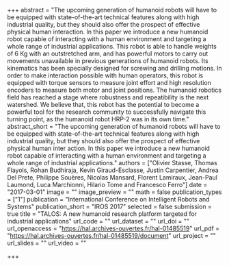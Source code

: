 +++
abstract = "The upcoming generation of humanoid robots will have to be equipped with state-of-the-art technical features along with high industrial quality, but they should also offer the prospect of effective physical human interaction. In this paper we introduce a new humanoid robot capable of interacting with a human environment and targeting a whole range of industrial applications. This robot is able to handle weights of 6 Kg with an outstretched arm, and has powerful motors to carry out movements unavailable in previous generations of humanoid robots. Its kinematics has been specially designed for screwing and drilling motions. In order to make interaction possible with human operators, this robot is equipped with torque sensors to measure joint effort and high resolution encoders to measure both motor and joint positions. The humanoid robotics field has reached a stage where robustness and repeatibility is the next watershed. We believe that, this robot has the potential to become a powerful tool for the research community to successfully navigate this turning point, as the humanoid robot HRP-2 was in its own time."
abstract_short = "The upcoming generation of humanoid robots will have to be equipped with state-of-the-art technical features along with high industrial quality, but they should also offer the prospect of effective physical human inter action. In this paper we introduce a new humanoid robot capable of interacting with a human environment and targeting a whole range of industrial applications."
authors = ["Olivier Stasse, Thomas Flayols, Rohan Budhiraja, Kevin Giraud-Esclasse, Justin Carpentier, Andrea Del Prete, Philippe Souères, Nicolas Mansard, Florent Lamiraux, Jean-Paul Laumond, Luca Marchionni, Hilario Tome and Francesco Ferro"]
date = "2017-03-01"
image = ""
image_preview = ""
math = false
publication_types = ["1"]
publication = "International Conference on Intelligent Robots and Systems"
publication_short = "IROS 2017"
selected = false
submission = true
title = "TALOS: A new humanoid research platform targeted for industrial applications"
url_code = ""
url_dataset = ""
url_doi = ""
url_openaccess = "https://hal.archives-ouvertes.fr/hal-01485519"
url_pdf = "https://hal.archives-ouvertes.fr/hal-01485519/document"
url_project = ""
url_slides = ""
url_video = ""

+++

